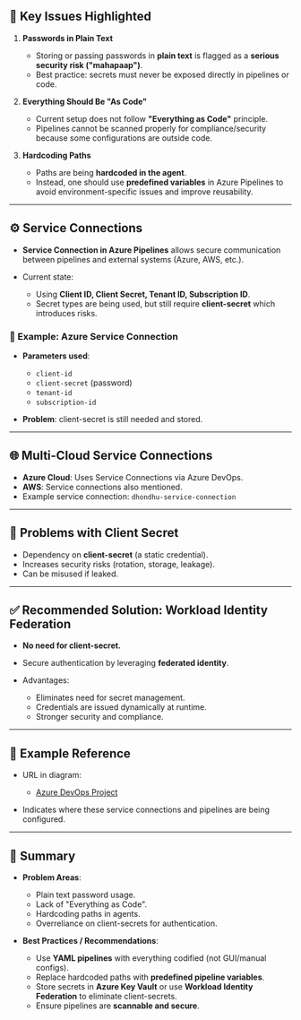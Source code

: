 ## 🔑 Key Issues Highlighted

1. **Passwords in Plain Text**

   * Storing or passing passwords in **plain text** is flagged as a **serious security risk ("mahapaap")**.
   * Best practice: secrets must never be exposed directly in pipelines or code.

2. **Everything Should Be "As Code"**

   * Current setup does not follow **"Everything as Code"** principle.
   * Pipelines cannot be scanned properly for compliance/security because some configurations are outside code.

3. **Hardcoding Paths**

   * Paths are being **hardcoded in the agent**.
   * Instead, one should use **predefined variables** in Azure Pipelines to avoid environment-specific issues and improve reusability.

---

## ⚙️ Service Connections

* **Service Connection in Azure Pipelines** allows secure communication between pipelines and external systems (Azure, AWS, etc.).
* Current state:

  * Using **Client ID, Client Secret, Tenant ID, Subscription ID**.
  * Secret types are being used, but still require **client-secret** which introduces risks.

### 🔐 Example: Azure Service Connection

* **Parameters used**:

  * `client-id`
  * `client-secret` (password)
  * `tenant-id`
  * `subscription-id`

* **Problem**: client-secret is still needed and stored.

---

## 🌐 Multi-Cloud Service Connections

* **Azure Cloud**: Uses Service Connections via Azure DevOps.
* **AWS**: Service connections also mentioned.
* Example service connection: `dhondhu-service-connection`

---

## 🚫 Problems with Client Secret

* Dependency on **client-secret** (a static credential).
* Increases security risks (rotation, storage, leakage).
* Can be misused if leaked.

---

## ✅ Recommended Solution: Workload Identity Federation

* **No need for client-secret.**
* Secure authentication by leveraging **federated identity**.
* Advantages:

  * Eliminates need for secret management.
  * Credentials are issued dynamically at runtime.
  * Stronger security and compliance.

---

## 📌 Example Reference

* URL in diagram:

  * [Azure DevOps Project](https://dev.azure.com/GravitasITSolutions/AIBasedTodoApp/)
* Indicates where these service connections and pipelines are being configured.

---

## 📝 Summary

* **Problem Areas**:

  * Plain text password usage.
  * Lack of "Everything as Code".
  * Hardcoding paths in agents.
  * Overreliance on client-secrets for authentication.

* **Best Practices / Recommendations**:

  * Use **YAML pipelines** with everything codified (not GUI/manual configs).
  * Replace hardcoded paths with **predefined pipeline variables**.
  * Store secrets in **Azure Key Vault** or use **Workload Identity Federation** to eliminate client-secrets.
  * Ensure pipelines are **scannable and secure**.
